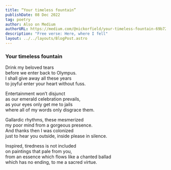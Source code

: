 ```yaml
---
title: “Your timeless fountain”
publishDate: 08 Dec 2022
tag: poetry
author: Also on Medium
authorURL: https://medium.com/@nickorfield/your-timeless-fountain-69b72f6dc740
description: "Free verse: Here, where I fell"
layout: ../../layouts/BlogPost.astro
---
```

### **Your timeless fountain**

Drink my beloved tears\
before we enter back to Olympus.\
I shall give away all these years\
to joyful enter your heart without fuss.

Entertainment won’t disjunct\
as our emerald celebration prevails,\
as your eyes only get me to jails\
where all of my words only disgrace them.

Gallardic rhythms, these mesmerized\
my poor mind from a gorgeous presence.\
And thanks then I was colonized\
just to hear you outside, inside please in silence.

Inspired, tiredness is not included\
on paintings that pale from you,\
from an essence which flows like a chanted ballad\
which has no ending, to me a sacred virtue.